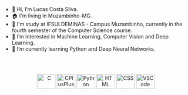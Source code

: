 <!--
[![Typing SVG](https://readme-typing-svg.demolab.com?font=JetBrains+Mono&weight=500&size=25&pause=1000&color=6AB3FF&center=true&vCenter=true&width=900&height=32&lines=Hi+there!+This+my+profile!;My+name+is+Lucas+Costa%2C+and+I'm+from+Brazil.;I'm+a+Bachelor's+student+in+Computer+Science.;I+am+a+beginner+and+I+seek+to+learn+and+improve+my+skills.;I'm+a+programming+enthusiast+always+looking+to+learn+more.)](https://git.io/typing-svg)
-->
##

- 👋 Hi, I’m Lucas Costa Silva.
- 🏠 I'm living in Muzambinho-MG.
- 🏫 I'm study at IFSULDEMINAS - Campus Muzambinho, currently in the fourth semester of the Computer Science course.
- 👀 I’m interested in Machine Learning, Computer Vision and Deep Learning.
- 🌱 I’m currently learning Python and Deep Neural Networks.
<!--
##
<div align="center">
  <a href="https://github.com/lucas-0331">
  <img height="180em" src="https://github-readme-stats.vercel.app/api?username=lucas-0331&show_icons=true&theme=highcontrast&include_all_commits=true&count_private=true"/>
  <img height="180em" src="https://github-readme-stats.vercel.app/api/top-langs/?username=lucas-0331&layout=compact&langs_count=7&theme=highcontrast"/>
</div>
-->

##
<div style="display: inline_block"><br>
  <p align="center">
  <img alt="C" height="40" width="50" src="https://cdn.jsdelivr.net/gh/devicons/devicon/icons/c/c-original.svg" />
  <img alt="CPlusPlus" height="40" width="50" src="https://cdn.jsdelivr.net/gh/devicons/devicon/icons/cplusplus/cplusplus-original.svg">
  <img alt="Python" height="40" width="50" src="https://cdn.jsdelivr.net/gh/devicons/devicon/icons/python/python-original.svg">
  <img alt="HTML" height="40" width="50" src="https://cdn.jsdelivr.net/gh/devicons/devicon/icons/html5/html5-original.svg">
  <img alt="CSS" height="40" width="50" src="https://cdn.jsdelivr.net/gh/devicons/devicon/icons/css3/css3-original.svg">
  <img alt="VSCode" height="40" width="50"src="https://cdn.jsdelivr.net/gh/devicons/devicon/icons/vscode/vscode-original.svg">
  <!--
  <img alt="JavaScript" height="40" width="50" src="https://cdn.jsdelivr.net/gh/devicons/devicon/icons/javascript/javascript-original.svg">
  <img alt="Java" height="40" width="50" src="https://cdn.jsdelivr.net/gh/devicons/devicon/icons/java/java-original.svg">
  <img alt="Linux" height="40" width="50" src="https://cdn.jsdelivr.net/gh/devicons/devicon/icons/linux/linux-original.svg">
  -->
   </p>
</div>

##
